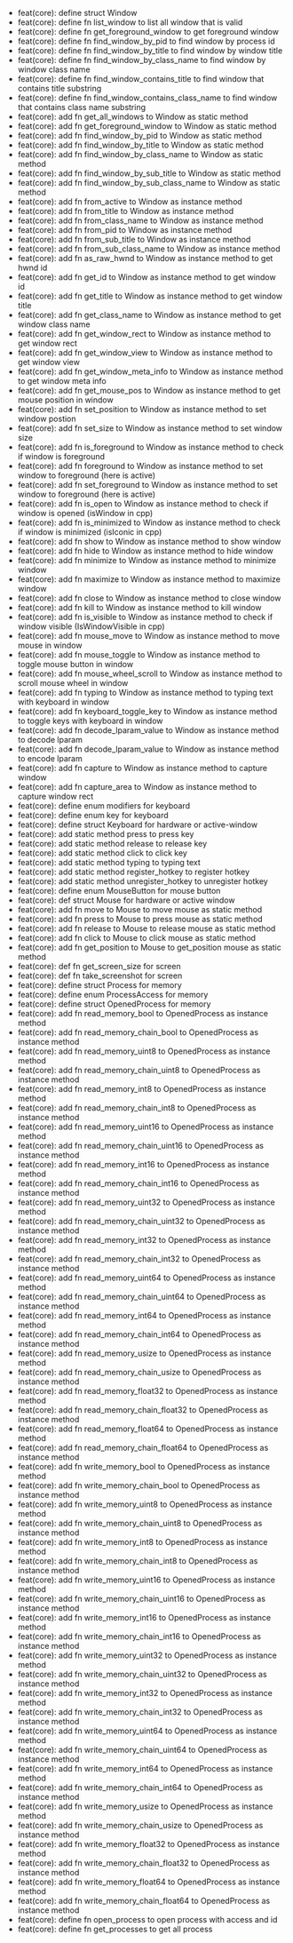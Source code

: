 - feat(core): define struct Window
- feat(core): define fn list_window to list all window that is valid
- feat(core): define fn get_foreground_window to get foreground window
- feat(core): define fn find_window_by_pid to find window by process id
- feat(core): define fn find_window_by_title to find window by window title
- feat(core): define fn find_window_by_class_name to find window by window class name
- feat(core): define fn find_window_contains_title to find window that contains title substring
- feat(core): define fn find_window_contains_class_name to find window that contains class name substring
- feat(core): add fn get_all_windows to Window as static method
- feat(core): add fn get_foreground_window to Window as static method
- feat(core): add fn find_window_by_pid to Window as static method
- feat(core): add fn find_window_by_title to Window as static method
- feat(core): add fn find_window_by_class_name to Window as static method
- feat(core): add fn find_window_by_sub_title to Window as static method
- feat(core): add fn find_window_by_sub_class_name to Window as static method
- feat(core): add fn from_active to Window as instance method
- feat(core): add fn from_title to Window as instance method
- feat(core): add fn from_class_name to Window as instance method
- feat(core): add fn from_pid to Window as instance method
- feat(core): add fn from_sub_title to Window as instance method
- feat(core): add fn from_sub_class_name to Window as instance method
- feat(core): add fn as_raw_hwnd to Window as instance method to get hwnd id
- feat(core): add fn get_id to Window as instance method to get window id
- feat(core): add fn get_title to Window as instance method to get window title
- feat(core): add fn get_class_name to Window as instance method to get window class name
- feat(core): add fn get_window_rect to Window as instance method to get window rect
- feat(core): add fn get_window_view to Window as instance method to get window view
- feat(core): add fn get_window_meta_info to Window as instance method to get window meta info
- feat(core): add fn get_mouse_pos to Window as instance method to get mouse position in window
- feat(core): add fn set_position to Window as instance method to set window postion
- feat(core): add fn set_size to Window as instance method to set window size
- feat(core): add fn is_foreground to Window as instance method to check if window is foreground
- feat(core): add fn foreground to Window as instance method to set window to foreground (here is active)
- feat(core): add fn set_foreground to Window as instance method to set window to foreground (here is active)
- feat(core): add fn is_open to Window as instance method to check if window is opened (isWindow in cpp)
- feat(core): add fn is_minimized to Window as instance method to check if window is minimized (isIconic in cpp)
- feat(core): add fn show to Window as instance method to show window
- feat(core): add fn hide to Window as instance method to hide window
- feat(core): add fn minimize to Window as instance method to minimize window
- feat(core): add fn maximize to Window as instance method to maximize window
- feat(core): add fn close to Window as instance method to close window
- feat(core): add fn kill to Window as instance method to kill window
- feat(core): add fn is_visible to Window as instance method to check if window visible (IsWindowVisible in cpp)
- feat(core): add fn mouse_move to Window as instance method to move mouse in window
- feat(core): add fn mouse_toggle to Window as instance method to toggle mouse button in window
- feat(core): add fn mouse_wheel_scroll to Window as instance method to scroll mouse wheel in window
- feat(core): add fn typing to Window as instance method to typing text with keyboard in window
- feat(core): add fn keyboard_toggle_key to Window as instance method to toggle keys with keyboard in window
- feat(core): add fn decode_lparam_value to Window as instance method to decode lparam
- feat(core): add fn decode_lparam_value to Window as instance method to encode lparam
- feat(core): add fn capture to Window as instance method to capture window
- feat(core): add fn capture_area to Window as instance method to capture window rect
- feat(core): define enum modifiers for keyboard
- feat(core): define enum key for keyboard
- feat(core): define struct Keyboard for hardware or active-window
- feat(core): add static method press to press key
- feat(core): add static method release to release key
- feat(core): add static method click to click key
- feat(core): add static method typing to typing text
- feat(core): add static method register_hotkey to register hotkey
- feat(core): add static method unregister_hotkey to unregister hotkey
- feat(core): define enum MouseButton for mouse button
- feat(core): def struct Mouse for hardware or active window
- feat(core): add fn move to Mouse to  move mouse as static method
- feat(core): add fn press to Mouse to  press mouse as static method
- feat(core): add fn release to Mouse to  release mouse as static method
- feat(core): add fn click to Mouse to  click mouse as static method
- feat(core): add fn get_position to Mouse to  get_position mouse as static method
- feat(core): def fn get_screen_size for screen
- feat(core): def fn take_screenshot for screen
- feat(core): define struct Process for memory
- feat(core): define enum ProcessAccess for memory
- feat(core): define struct OpenedProcess for memory
- feat(core): add fn read_memory_bool to OpenedProcess as instance method
- feat(core): add fn read_memory_chain_bool to OpenedProcess as instance method
- feat(core): add fn read_memory_uint8 to OpenedProcess as instance method
- feat(core): add fn read_memory_chain_uint8 to OpenedProcess as instance method
- feat(core): add fn read_memory_int8 to OpenedProcess as instance method
- feat(core): add fn read_memory_chain_int8 to OpenedProcess as instance method
- feat(core): add fn read_memory_uint16 to OpenedProcess as instance method
- feat(core): add fn read_memory_chain_uint16 to OpenedProcess as instance method
- feat(core): add fn read_memory_int16 to OpenedProcess as instance method
- feat(core): add fn read_memory_chain_int16 to OpenedProcess as instance method
- feat(core): add fn read_memory_uint32 to OpenedProcess as instance method
- feat(core): add fn read_memory_chain_uint32 to OpenedProcess as instance method
- feat(core): add fn read_memory_int32 to OpenedProcess as instance method
- feat(core): add fn read_memory_chain_int32 to OpenedProcess as instance method
- feat(core): add fn read_memory_uint64 to OpenedProcess as instance method
- feat(core): add fn read_memory_chain_uint64 to OpenedProcess as instance method
- feat(core): add fn read_memory_int64 to OpenedProcess as instance method
- feat(core): add fn read_memory_chain_int64 to OpenedProcess as instance method
- feat(core): add fn read_memory_usize to OpenedProcess as instance method
- feat(core): add fn read_memory_chain_usize to OpenedProcess as instance method
- feat(core): add fn read_memory_float32 to OpenedProcess as instance method
- feat(core): add fn read_memory_chain_float32 to OpenedProcess as instance method
- feat(core): add fn read_memory_float64 to OpenedProcess as instance method
- feat(core): add fn read_memory_chain_float64 to OpenedProcess as instance method
- feat(core): add fn write_memory_bool to OpenedProcess as instance method
- feat(core): add fn write_memory_chain_bool to OpenedProcess as instance method
- feat(core): add fn write_memory_uint8 to OpenedProcess as instance method
- feat(core): add fn write_memory_chain_uint8 to OpenedProcess as instance method
- feat(core): add fn write_memory_int8 to OpenedProcess as instance method
- feat(core): add fn write_memory_chain_int8 to OpenedProcess as instance method
- feat(core): add fn write_memory_uint16 to OpenedProcess as instance method
- feat(core): add fn write_memory_chain_uint16 to OpenedProcess as instance method
- feat(core): add fn write_memory_int16 to OpenedProcess as instance method
- feat(core): add fn write_memory_chain_int16 to OpenedProcess as instance method
- feat(core): add fn write_memory_uint32 to OpenedProcess as instance method
- feat(core): add fn write_memory_chain_uint32 to OpenedProcess as instance method
- feat(core): add fn write_memory_int32 to OpenedProcess as instance method
- feat(core): add fn write_memory_chain_int32 to OpenedProcess as instance method
- feat(core): add fn write_memory_uint64 to OpenedProcess as instance method
- feat(core): add fn write_memory_chain_uint64 to OpenedProcess as instance method
- feat(core): add fn write_memory_int64 to OpenedProcess as instance method
- feat(core): add fn write_memory_chain_int64 to OpenedProcess as instance method
- feat(core): add fn write_memory_usize to OpenedProcess as instance method
- feat(core): add fn write_memory_chain_usize to OpenedProcess as instance method
- feat(core): add fn write_memory_float32 to OpenedProcess as instance method
- feat(core): add fn write_memory_chain_float32 to OpenedProcess as instance method
- feat(core): add fn write_memory_float64 to OpenedProcess as instance method
- feat(core): add fn write_memory_chain_float64 to OpenedProcess as instance method
- feat(core): define fn open_process to open process with access and id
- feat(core): define fn get_processes to get all process